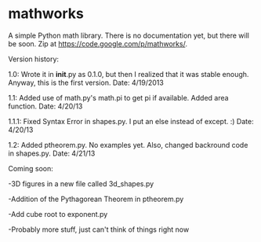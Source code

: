 mathworks
=========

A simple Python math library. There is no documentation yet, but there will be soon. Zip at https://code.google.com/p/mathworks/.

Version history:

1.0: Wrote it in __init__.py as 0.1.0, but then I realized that it was stable enough. Anyway, this is the first version. Date: 4/19/2013

1.1: Added use of math.py's math.pi to get pi if available. Added area function. Date: 4/20/13

1.1.1: Fixed Syntax Error in shapes.py. I put an else instead of except. :) Date: 4/20/13

1.2: Added ptheorem.py. No examples yet. Also, changed backround code in shapes.py. Date: 4/21/13

Coming soon:

-3D figures in a new file called 3d_shapes.py

-Addition of the Pythagorean Theorem in ptheorem.py

-Add cube root to exponent.py

-Probably more stuff, just can't think of things right now
